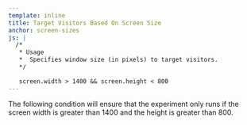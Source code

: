```yaml
---
template: inline
title: Target Visitors Based On Screen Size
anchor: screen-sizes
js: |
  /*
   * Usage
   *  Specifies window size (in pixels) to target visitors.
   */

   screen.width > 1400 && screen.height < 800
---
```


The following condition will ensure that the experiment only runs if the screen width is greater than 1400 and the height is greater than 800.
